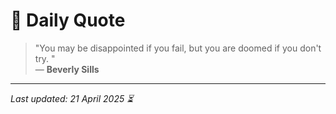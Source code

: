 # 📜 Daily Quote

> "You may be disappointed if you fail, but you are doomed if you don't try. "  
> — **Beverly Sills**

---

_Last updated: 21 April 2025 ⏳_
